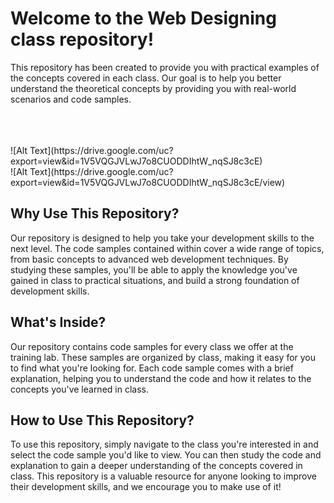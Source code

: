﻿# Welcome to the Web Designing class repository!

This repository has been created to provide you with practical examples of the concepts covered in each class. Our goal is to help you better understand the theoretical concepts by providing you with real-world scenarios and code samples.

<br />
<br />
<br />
![Alt Text](https://drive.google.com/uc?export=view&id=1V5VQGJVLwJ7o8CUODDIhtW_nqSJ8c3cE)<br /> 
![Alt Text](https://drive.google.com/uc?export=view&id=1V5VQGJVLwJ7o8CUODDIhtW_nqSJ8c3cE/view)


## Why Use This Repository?

Our repository is designed to help you take your development skills to the next level. The code samples contained within cover a wide range of topics, from basic concepts to advanced web development techniques. By studying these samples, you'll be able to apply the knowledge you've gained in class to practical situations, and build a strong foundation of development skills.

## What's Inside?

Our repository contains code samples for every class we offer at the training lab. These samples are organized by class, making it easy for you to find what you're looking for. Each code sample comes with a brief explanation, helping you to understand the code and how it relates to the concepts you've learned in class.

## How to Use This Repository?

To use this repository, simply navigate to the class you're interested in and select the code sample you'd like to view. You can then study the code and explanation to gain a deeper understanding of the concepts covered in class. This repository is a valuable resource for anyone looking to improve their development skills, and we encourage you to make use of it!
